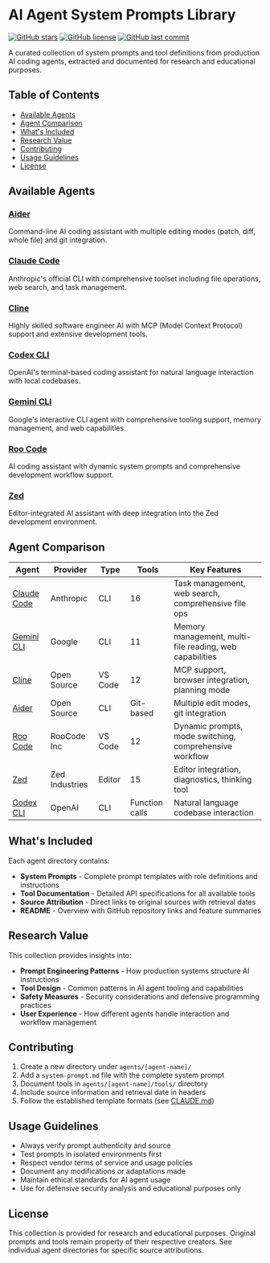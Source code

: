 # AI Agent System Prompts Library

[![GitHub stars](https://img.shields.io/github/stars/tallesborges/agentic-system-prompts?style=flat-square)](https://github.com/tallesborges/agentic-system-prompts/stargazers)
[![GitHub license](https://img.shields.io/github/license/tallesborges/agentic-system-prompts?style=flat-square)](https://github.com/tallesborges/agentic-system-prompts/blob/main/LICENSE)
[![GitHub last commit](https://img.shields.io/github/last-commit/tallesborges/agentic-system-prompts?style=flat-square)](https://github.com/tallesborges/agentic-system-prompts/commits/main)

A curated collection of system prompts and tool definitions from production AI coding agents, extracted and documented for research and educational purposes.

## Table of Contents

- [Available Agents](#available-agents)
- [Agent Comparison](#agent-comparison)
- [What's Included](#whats-included)
- [Research Value](#research-value)
- [Contributing](#contributing)
- [Usage Guidelines](#usage-guidelines)
- [License](#license)

## Available Agents

### [Aider](./agents/aider/) 
Command-line AI coding assistant with multiple editing modes (patch, diff, whole file) and git integration.

### [Claude Code](./agents/claude-code/)
Anthropic's official CLI with comprehensive toolset including file operations, web search, and task management.

### [Cline](./agents/cline/)
Highly skilled software engineer AI with MCP (Model Context Protocol) support and extensive development tools.

### [Codex CLI](./agents/codex-cli/)
OpenAI's terminal-based coding assistant for natural language interaction with local codebases.

### [Gemini CLI](./agents/gemini-cli/)
Google's interactive CLI agent with comprehensive tooling support, memory management, and web capabilities.

### [Roo Code](./agents/roo-code/)
AI coding assistant with dynamic system prompts and comprehensive development workflow support.

### [Zed](./agents/zed/)
Editor-integrated AI assistant with deep integration into the Zed development environment.

## Agent Comparison

| Agent | Provider | Type | Tools | Key Features |
|-------|----------|------|-------|-------------|
| [Claude Code](./agents/claude-code/) | Anthropic | CLI | 16 | Task management, web search, comprehensive file ops |
| [Gemini CLI](./agents/gemini-cli/) | Google | CLI | 11 | Memory management, multi-file reading, web capabilities |
| [Cline](./agents/cline/) | Open Source | VS Code | 12 | MCP support, browser integration, planning mode |
| [Aider](./agents/aider/) | Open Source | CLI | Git-based | Multiple edit modes, git integration |
| [Roo Code](./agents/roo-code/) | RooCode Inc | VS Code | 12 | Dynamic prompts, mode switching, comprehensive workflow |
| [Zed](./agents/zed/) | Zed Industries | Editor | 15 | Editor integration, diagnostics, thinking tool |
| [Codex CLI](./agents/codex-cli/) | OpenAI | CLI | Function calls | Natural language codebase interaction |

## What's Included

Each agent directory contains:
- **System Prompts** - Complete prompt templates with role definitions and instructions
- **Tool Documentation** - Detailed API specifications for all available tools
- **Source Attribution** - Direct links to original sources with retrieval dates
- **README** - Overview with GitHub repository links and feature summaries

## Research Value

This collection provides insights into:
- **Prompt Engineering Patterns** - How production systems structure AI instructions
- **Tool Design** - Common patterns in AI agent tooling and capabilities
- **Safety Measures** - Security considerations and defensive programming practices
- **User Experience** - How different agents handle interaction and workflow management

## Contributing

1. Create a new directory under `agents/[agent-name]/`
2. Add a `system-prompt.md` file with the complete system prompt
3. Document tools in `agents/[agent-name]/tools/` directory
4. Include source information and retrieval date in headers
5. Follow the established template formats (see [CLAUDE.md](./CLAUDE.md))

## Usage Guidelines

- Always verify prompt authenticity and source
- Test prompts in isolated environments first
- Respect vendor terms of service and usage policies
- Document any modifications or adaptations made
- Maintain ethical standards for AI agent usage
- Use for defensive security analysis and educational purposes only

## License

This collection is provided for research and educational purposes. Original prompts and tools remain property of their respective creators. See individual agent directories for specific source attributions.
